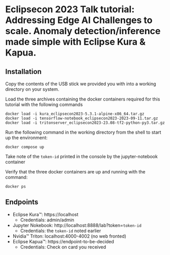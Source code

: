 # Eclipsecon 2023 Talk tutorial: Addressing Edge AI Challenges to scale. Anomaly detection/inference made simple with Eclipse Kura & Kapua.

## Installation

Copy the contents of the USB stick we provided you with into a working directory on your system.

Load the three archives containing the docker containers required for this tutorial with the following commands

```shell
docker load -i kura_eclipsecon2023-5.3.1-alpine-x86_64.tar.gz
docker load -i tensorflow-notebook_eclipsecon2023-2023-09-11.tar.gz
docker load -i tritonserver_eclipsecon2023-23.08-tf2-python-py3.tar.gz
```

Run the following command in the working directory from the shell to start up the environment:

```shell
docker compose up
```

Take note of the `token-id` printed in the console by the jupyter-notebook container

Verify that the three docker containers are up and running with the command:

```shell
docker ps
```

## Endpoints

- Eclipse Kura&trade;: https://localhost 
  - Credentials: admin/admin
- Jupyter Nokebook: http://localhost:8888/lab?token=`token-id`
  - Credentials: the `token-id` noted earlier
- Nvidia&trade; Triton: localhost:4000-4002 (no web fronted)
- Eclipse Kapua&trade;: https://endpoint-to-be-decided
  - Credentials: Check on card you received

